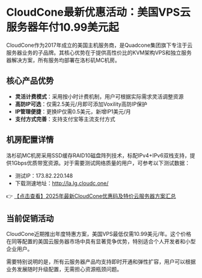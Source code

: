 # CloudCone最新优惠活动：美国VPS云服务器年付10.99美元起

CloudCone作为2017年成立的美国主机服务商，是Quadcone集团旗下专注于云服务器业务的子品牌。其核心优势在于提供高性价比的KVM架构VPS和独立服务器解决方案，所有服务均部署在洛杉矶MC机房。

## 核心产品优势

- **灵活计费模式**：采用按小时计费机制，用户可根据实际需求灵活调整资源
- **高防IP可选**：仅需2.5美元/月即可添加Voxility高防IP保护
- **IP管理便捷**：更换IP仅需0.5美元，新增IP1美元/月
- **支付方式完善**：支持支付宝等主流支付方式

## 机房配置详情

洛杉矶MC机房采用SSD缓存RAID10磁盘阵列技术，标配IPv4+IPv6双栈支持，提供1Gbps优质带宽资源。对于需要测试网络质量的用户，可参考以下测试数据：

- 测试IP：173.82.220.148
- 下载测速地址：http://la.lg.cloudc.one/

👉 [【点击查看】2025年最新CloudCone优惠码及特价云服务器方案汇总](https://bit.ly/Cloudcone)

## 当前促销活动

CloudCone近期推出年度特惠方案，美国VPS最低仅需10.99美元/年。这个价格在同等配置的美国云服务器市场中具有显著竞争优势，特别适合个人开发者和小型企业用户。

需要特别说明的是，所有云服务器产品均支持即时开通和弹性扩容，用户可以根据业务发展随时升级配置，无需担心资源瓶颈问题。